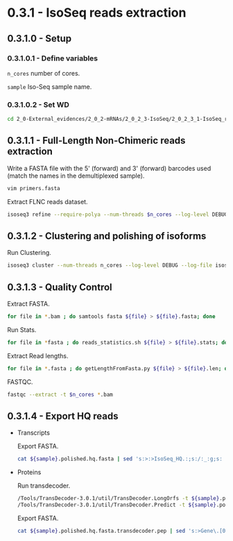 0.3.1 - IsoSeq reads extraction
========================================

## 0.3.1.0 - Setup

### 0.3.1.0.1 - Define variables

`n_cores` number of cores.

`sample` Iso-Seq sample name.

### 0.3.1.0.2 - Set WD

```bash
cd 2_0-External_evidences/2_0_2-mRNAs/2_0_2_3-IsoSeq/2_0_2_3_1-IsoSeq_reads/
```

0.3.1.1 - Full-Length Non-Chimeric reads extraction
---------------------------------------------------

Write a FASTA file with the 5\' (forward) and 3\' (forward) barcodes used (match the names in the demultiplexed sample).

```bash
vim primers.fasta
```

Extract FLNC reads dataset.

```bash
isoseq3 refine --require-polya --num-threads $n_cores --log-level DEBUG --log-file isoseq3.refine.log -v fl.datastore.bc1008_5p--bc1008_3p.bam primers.fasta ${sample}.flnc.bam > isoseq3.refine.err
```

## 0.3.1.2 - Clustering and polishing of isoforms

Run Clustering.

```bash
isoseq3 cluster --num-threads n_cores --log-level DEBUG --log-file isoseq3.cluster.log -v --use-qvs ${sample}.flnc.bam --singletons  ${sample}.polished.bam > isoseq3.cluster.err
```

0.3.1.3 - Quality Control
-------------------------

Extract FASTA.

```bash
for file in *.bam ; do samtools fasta ${file} > ${file}.fasta; done
```

Run Stats.

```bash
for file in *fasta ; do reads_statistics.sh ${file} > ${file}.stats; done
```

Extract Read lengths. 

```bash
for file in *.fasta ; do getLengthFromFasta.py ${file} > ${file}.len; done
```

FASTQC.

```bash
fastqc --extract -t $n_cores *.bam
```

0.3.1.4 - Export HQ reads
-------------------------

- Transcripts

  Export FASTA.

  ```bash
  cat ${sample}.polished.hq.fasta | sed 's:>:>IsoSeq_HQ.:;s:/:_:g;s: .*::' > ../../${sample}.IsoSeq_HQ.fasta
  ```

- Proteins

  Run transdecoder.

  ```bash
  /Tools/TransDecoder-3.0.1/util/TransDecoder.LongOrfs -t ${sample}.polished.hq.fasta -m 30 -S
  /Tools/TransDecoder-3.0.1/util/TransDecoder.Predict -t ${sample}.polished.hq.fasta --cpu $n_cores --single_best_orf
  ```

  Export FASTA.

  ```bash
  cat ${sample}.polished.hq.fasta.transdecoder.pep | sed 's:>Gene\.[0-9]*\:\::>IsoSeq_HQ.:;s:\:.*::;s:/:_:g' > ../../../2_0_1-Proteins/${sample}.IsoSeq_HQ.prot.fasta 
  ```
